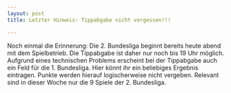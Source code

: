 ```yaml
---
layout: post
title: Letzter Hinweis: Tippabgabe nicht vergessen!!!

---
```


Noch einmal die Erinnerung: Die 2. Bundesliga beginnt bereits heute abend mit dem Spielbetrieb. Die Tippabgabe ist daher nur noch bis 19 Uhr möglich. Aufgrund eines technischen Problems erscheint bei der Tippabgabe auch ein Feld für die 1. Bundesliga. Hier könnt ihr ein beliebiges Ergebnis eintragen. Punkte werden hierauf logischerweise nicht vergeben. Relevant sind in dieser Woche nur die 9 Spiele der 2. Bundesliga.


